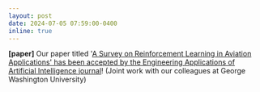 ```yaml
---
layout: post
date: 2024-07-05 07:59:00-0400
inline: true
---
```

**[paper]** Our paper titled '[A Survey on Reinforcement Learning in Aviation Applications' has been accepted by the Engineering Applications of Artificial Intelligence journal](https://www.sciencedirect.com/science/article/abs/pii/S0952197624010698)! (Joint work with our colleagues at George Washington University)

